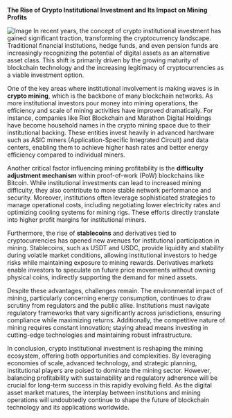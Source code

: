 **The Rise of Crypto Institutional Investment and Its Impact on Mining Profits**


![Image](https://github.com/user-attachments/assets/31692037-0104-4703-abd1-696b6a7dd41b)
In recent years, the concept of crypto institutional investment has gained significant traction, transforming the cryptocurrency landscape. Traditional financial institutions, hedge funds, and even pension funds are increasingly recognizing the potential of digital assets as an alternative asset class. This shift is primarily driven by the growing maturity of blockchain technology and the increasing legitimacy of cryptocurrencies as a viable investment option.

One of the key areas where institutional involvement is making waves is in **crypto mining**, which is the backbone of many blockchain networks. As more institutional investors pour money into mining operations, the efficiency and scale of mining activities have improved dramatically. For instance, companies like Riot Blockchain and Marathon Digital Holdings have become household names in the crypto mining space due to their institutional backing. These entities invest heavily in advanced hardware such as ASIC miners (Application-Specific Integrated Circuit) and data centers, enabling them to achieve higher hash rates and better energy efficiency compared to individual miners.

Another critical factor influencing mining profitability is the **difficulty adjustment mechanism** within proof-of-work (PoW) blockchains like Bitcoin. While institutional investments can lead to increased mining difficulty, they also contribute to more stable network performance and security. Moreover, institutions often leverage sophisticated strategies to manage operational costs, including negotiating lower electricity rates and optimizing cooling systems for mining rigs. These efforts directly translate into higher profit margins for institutional miners.

Furthermore, the rise of **stablecoins** and derivatives tied to cryptocurrencies has opened new avenues for institutional participation in mining. Stablecoins, such as USDT and USDC, provide liquidity and stability during volatile market conditions, allowing institutional investors to hedge risks while maintaining exposure to mining rewards. Derivatives markets enable investors to speculate on future price movements without owning physical coins, indirectly supporting the demand for mined assets.

Despite these advantages, challenges remain. The environmental impact of mining, particularly concerning energy consumption, continues to draw scrutiny from regulators and the public alike. Institutions must navigate regulatory frameworks that vary significantly across jurisdictions, ensuring compliance while maximizing returns. Additionally, the competitive nature of mining requires constant innovation; staying ahead means investing in cutting-edge technologies and maintaining robust infrastructure.

In conclusion, crypto institutional investment is reshaping the mining ecosystem, offering both opportunities and complexities. By leveraging economies of scale, advanced technology, and strategic planning, institutional players are poised to dominate the mining sector. However, balancing profitability with sustainability and regulatory adherence will be crucial for long-term success in this rapidly evolving field. As the digital asset market matures, the interplay between institutions and mining operations will undoubtedly continue to shape the future of blockchain technology and its applications worldwide.